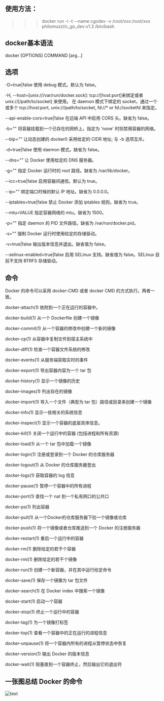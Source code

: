 使用方法：
---
>>>docker run -i -t --name cgodev -v /root/xxx:/root/xxx philomuzzi/c_go_dev:v1.3 /bin/bash

docker基本语法
---
>>>
docker [OPTIONS] COMMAND [arg...]

选项
---
>>>
-D=true|false
    使用 debug 模式。默认为 false。

-H, --host=[unix:///var/run/docker.sock]: tcp://[host:port]来绑定或者 unix://[/path/to/socket] 来使用。
    在 daemon 模式下绑定的 socket，通过一个或多个 tcp://host:port, unix:///path/to/socket, fd://* or fd://socketfd 来指定。

--api-enable-cors=true|false
    在远端 API 中启用 CORS 头。缺省为 false。

-b=""
    将容器挂载到一个已存在的网桥上。指定为 'none' 时则禁用容器的网络。

--bip=""
    让动态创建的 docker0 采用给定的 CIDR 地址; 与 -b 选项互斥。

-d=true|false
    使用 daemon 模式。缺省为 false。

--dns=""
    让 Docker 使用给定的 DNS 服务器。

-g=""
    指定 Docker 运行时的 root 路径。缺省为 /var/lib/docker。

--icc=true|false
    启用容器间通信。默认为 true。

--ip=""
    绑定端口时候的默认 IP 地址。缺省为 0.0.0.0。

--iptables=true|false
    禁止 Docker 添加 iptables 规则。缺省为 true。

--mtu=VALUE
    指定容器网络的 mtu。缺省为 1500。

-p=""
    指定 daemon 的 PID 文件路径。缺省为 /var/run/docker.pid。

-s=""
    强制 Docker 运行时使用给定的存储驱动。

-v=true|false
    输出版本信息并退出。缺省值为 false。

--selinux-enabled=true|false
    启用 SELinux 支持。缺省值为 false。SELinux 目前不支持 BTRFS 存储驱动。

命令
---
Docker 的命令可以采用 docker-CMD 或者 docker CMD 的方式执行。两者一致。
>>>
docker-attach(1)
    依附到一个正在运行的容器中。

docker-build(1)
    从一个 Dockerfile 创建一个镜像

docker-commit(1)
    从一个容器的修改中创建一个新的镜像

docker-cp(1)
    从容器中复制文件到宿主系统中

docker-diff(1)
    检查一个容器文件系统的修改

docker-events(1)
    从服务端获取实时的事件

docker-export(1)
    导出容器内容为一个 tar 包

docker-history(1)
    显示一个镜像的历史

docker-images(1)
    列出存在的镜像

docker-import(1)
    导入一个文件（典型为 tar 包）路径或目录来创建一个镜像

docker-info(1)
    显示一些相关的系统信息

docker-inspect(1)
    显示一个容器的底层具体信息。

docker-kill(1)
    关闭一个运行中的容器 (包括进程和所有资源)

docker-load(1)
    从一个 tar 包中加载一个镜像

docker-login(1)
    注册或登录到一个 Docker 的仓库服务器

docker-logout(1)
    从 Docker 的仓库服务器登出

docker-logs(1)
    获取容器的 log 信息

docker-pause(1)
    暂停一个容器中的所有进程

docker-port(1)
    查找一个 nat 到一个私有网口的公共口

docker-ps(1)
    列出容器

docker-pull(1)
    从一个Docker的仓库服务器下拉一个镜像或仓库

docker-push(1)
    将一个镜像或者仓库推送到一个 Docker 的注册服务器

docker-restart(1)
    重启一个运行中的容器

docker-rm(1)
    删除给定的若干个容器

docker-rmi(1)
    删除给定的若干个镜像

docker-run(1)
    创建一个新容器，并在其中运行给定命令

docker-save(1)
    保存一个镜像为 tar 包文件

docker-search(1)
    在 Docker index 中搜索一个镜像

docker-start(1)
    启动一个容器

docker-stop(1)
    终止一个运行中的容器

docker-tag(1)
    为一个镜像打标签

docker-top(1)
    查看一个容器中的正在运行的进程信息

docker-unpause(1)
    将一个容器内所有的进程从暂停状态中恢复

docker-version(1)
    输出 Docker 的版本信息

docker-wait(1)
    阻塞直到一个容器终止，然后输出它的退出符

一张图总结 Docker 的命令
---
![text](http://yeasy.gitbooks.io/docker_practice/content/_images/cmd_logic.png)